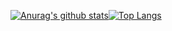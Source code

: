 [![Anurag's github stats](https://github-readme-stats.vercel.app/api?username=oppikar&count_private=true&theme=radical&show_icons=true&hide=contribs,prs)](https://github.com/anuraghazra/github-readme-stats)[![Top Langs](https://github-readme-stats.vercel.app/api/top-langs/?username=oppikar&layout=compact&theme=radical)](https://github.com/anuraghazra/github-readme-stats)
